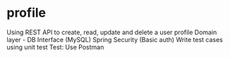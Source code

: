 # profile

Using REST API to create, read, update and delete a user profile
Domain layer - DB Interface (MySQL)
Spring Security (Basic auth)
Write test cases using unit test
Test: Use Postman
